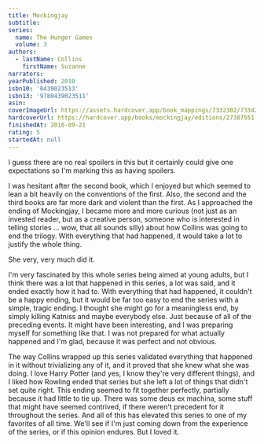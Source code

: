 ```yaml
---
title: Mockingjay
subtitle:
series:
  name: The Hunger Games
  volume: 3
authors:
  - lastName: Collins
    firstName: Suzanne
narrators:
yearPublished: 2010
isbn10: '0439023513'
isbn13: '9780439023511'
asin:
coverImageUrl: https://assets.hardcover.app/book_mappings/7332302/73342f741799f340cc0237284f304ed48b64d1cb.jpeg
hardcoverUrl: https://hardcover.app/books/mockingjay/editions/27387551
finishedAt: 2010-09-21
rating: 5
startedAt: null
---
```


I guess there are no real spoilers in this but it certainly could give one expectations so I'm marking this as having spoilers.

I was hesitant after the second book, which I enjoyed but which seemed to lean a bit heavily on the conventions of the first. Also, the second and the third books are far more dark and violent than the first. As I approached the ending of Mockingjay, I became more and more curious (not just as an invested reader, but as a creative person, someone who is interested in telling stories … wow, that all sounds silly) about how Collins was going to end the trilogy. With everything that had happened, it would take a lot to justify the whole thing.

She very, very much did it.

I'm very fascinated by this whole series being aimed at young adults, but I think there was a lot that happened in this series, a lot was said, and it ended exactly how it had to. With everything that had happened, it couldn't be a happy ending, but it would be far too easy to end the series with a simple, tragic ending. I thought she might go for a meaningless end, by simply killing Katniss and maybe everybody else. Just because of all of the preceding events. It might have been interesting, and I was preparing myself for something like that. I was not prepared for what actually happened and I'm glad, because it was perfect and not obvious.

The way Collins wrapped up this series validated everything that happened in it without trivializing any of it, and it proved that she knew what she was doing. I love Harry Potter (and yes, I know they're very different things), and I liked how Rowling ended that series but she left a lot of things that didn't set quite right. This ending seemed to fit together perfectly, partially because it had little to tie up. There was some deus ex machina, some stuff that might have seemed contrived, if there weren't precedent for it throughout the series. And all of this has elevated this series to one of my favorites of all time. We'll see if I'm just coming down from the experience of the series, or if this opinion endures. But I loved it.
